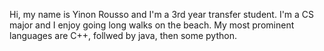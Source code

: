 Hi, my name is Yinon Rousso and I'm a 3rd year transfer student. I'm a CS major and I enjoy going long walks on the beach. My most prominent languages are C++, follwed by java, then some python.